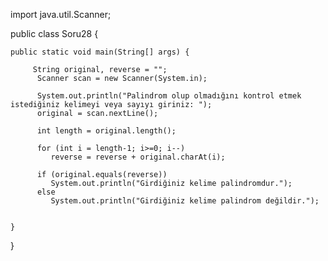 import java.util.Scanner;

public class Soru28 {

	public static void main(String[] args) {

		 String original, reverse = ""; 
	      Scanner scan = new Scanner(System.in);
	 
	      System.out.println("Palindrom olup olmadığını kontrol etmek istediğiniz kelimeyi veya sayıyı giriniz: ");
	      original = scan.nextLine();
	 
	      int length = original.length();
	 
	      for (int i = length-1; i>=0; i--)
	         reverse = reverse + original.charAt(i);
	 
	      if (original.equals(reverse))
	         System.out.println("Girdiğiniz kelime palindromdur.");
	      else
	         System.out.println("Girdiğiniz kelime palindrom değildir.");
		

	}

}
